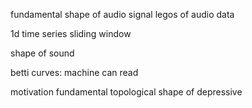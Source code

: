 fundamental shape of audio signal
legos of audio data

1d time series 
  sliding window

shape of sound

betti curves: machine can read

motivation
fundamental topological shape of depressive 
